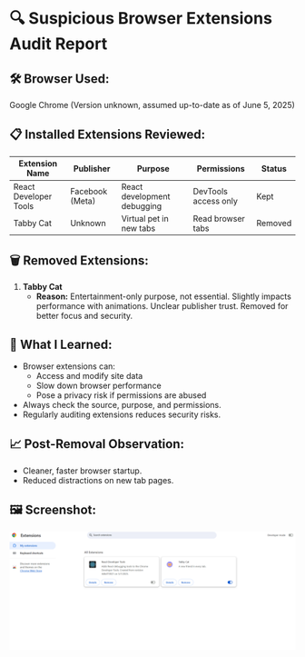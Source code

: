 # 🔍 Suspicious Browser Extensions Audit Report

## 🛠️ Browser Used:
Google Chrome (Version unknown, assumed up-to-date as of June 5, 2025)

## 📋 Installed Extensions Reviewed:
| Extension Name       | Publisher        | Purpose                        | Permissions         | Status     |
|----------------------|------------------|--------------------------------|----------------------|------------|
| React Developer Tools| Facebook (Meta)  | React development debugging    | DevTools access only |  Kept     |
| Tabby Cat            | Unknown          | Virtual pet in new tabs        | Read browser tabs    |  Removed  |

## 🗑️ Removed Extensions:
1. **Tabby Cat**
   - **Reason:** Entertainment-only purpose, not essential. Slightly impacts performance with animations. Unclear publisher trust. Removed for better focus and security.

## 🧠 What I Learned:
- Browser extensions can:
  - Access and modify site data
  - Slow down browser performance
  - Pose a privacy risk if permissions are abused
- Always check the source, purpose, and permissions.
- Regularly auditing extensions reduces security risks.

## 📈 Post-Removal Observation:
- Cleaner, faster browser startup.
- Reduced distractions on new tab pages.

## 🖼️ Screenshot:
![Extensions Screenshot](extensions.png)
